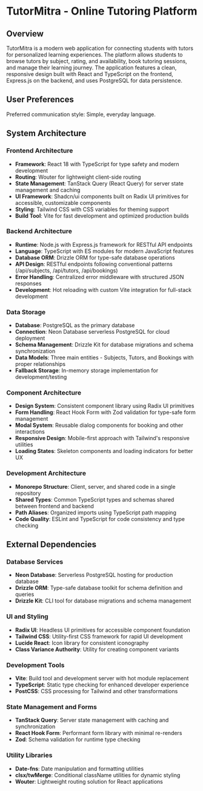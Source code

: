 # TutorMitra - Online Tutoring Platform

## Overview

TutorMitra is a modern web application for connecting students with tutors for personalized learning experiences. The platform allows students to browse tutors by subject, rating, and availability, book tutoring sessions, and manage their learning journey. The application features a clean, responsive design built with React and TypeScript on the frontend, Express.js on the backend, and uses PostgreSQL for data persistence.

## User Preferences

Preferred communication style: Simple, everyday language.

## System Architecture

### Frontend Architecture
- **Framework**: React 18 with TypeScript for type safety and modern development
- **Routing**: Wouter for lightweight client-side routing
- **State Management**: TanStack Query (React Query) for server state management and caching
- **UI Framework**: Shadcn/ui components built on Radix UI primitives for accessible, customizable components
- **Styling**: Tailwind CSS with CSS variables for theming support
- **Build Tool**: Vite for fast development and optimized production builds

### Backend Architecture
- **Runtime**: Node.js with Express.js framework for RESTful API endpoints
- **Language**: TypeScript with ES modules for modern JavaScript features
- **Database ORM**: Drizzle ORM for type-safe database operations
- **API Design**: RESTful endpoints following conventional patterns (/api/subjects, /api/tutors, /api/bookings)
- **Error Handling**: Centralized error middleware with structured JSON responses
- **Development**: Hot reloading with custom Vite integration for full-stack development

### Data Storage
- **Database**: PostgreSQL as the primary database
- **Connection**: Neon Database serverless PostgreSQL for cloud deployment
- **Schema Management**: Drizzle Kit for database migrations and schema synchronization
- **Data Models**: Three main entities - Subjects, Tutors, and Bookings with proper relationships
- **Fallback Storage**: In-memory storage implementation for development/testing

### Component Architecture
- **Design System**: Consistent component library using Radix UI primitives
- **Form Handling**: React Hook Form with Zod validation for type-safe form management
- **Modal System**: Reusable dialog components for booking and other interactions
- **Responsive Design**: Mobile-first approach with Tailwind's responsive utilities
- **Loading States**: Skeleton components and loading indicators for better UX

### Development Architecture
- **Monorepo Structure**: Client, server, and shared code in a single repository
- **Shared Types**: Common TypeScript types and schemas shared between frontend and backend
- **Path Aliases**: Organized imports using TypeScript path mapping
- **Code Quality**: ESLint and TypeScript for code consistency and type checking

## External Dependencies

### Database Services
- **Neon Database**: Serverless PostgreSQL hosting for production database
- **Drizzle ORM**: Type-safe database toolkit for schema definition and queries
- **Drizzle Kit**: CLI tool for database migrations and schema management

### UI and Styling
- **Radix UI**: Headless UI primitives for accessible component foundation
- **Tailwind CSS**: Utility-first CSS framework for rapid UI development
- **Lucide React**: Icon library for consistent iconography
- **Class Variance Authority**: Utility for creating component variants

### Development Tools
- **Vite**: Build tool and development server with hot module replacement
- **TypeScript**: Static type checking for enhanced developer experience
- **PostCSS**: CSS processing for Tailwind and other transformations

### State Management and Forms
- **TanStack Query**: Server state management with caching and synchronization
- **React Hook Form**: Performant form library with minimal re-renders
- **Zod**: Schema validation for runtime type checking

### Utility Libraries
- **Date-fns**: Date manipulation and formatting utilities
- **clsx/twMerge**: Conditional className utilities for dynamic styling
- **Wouter**: Lightweight routing solution for React applications